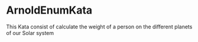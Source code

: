 # ArnoldEnumKata
This Kata consist of calculate the weight of a person on the different planets of our Solar system
